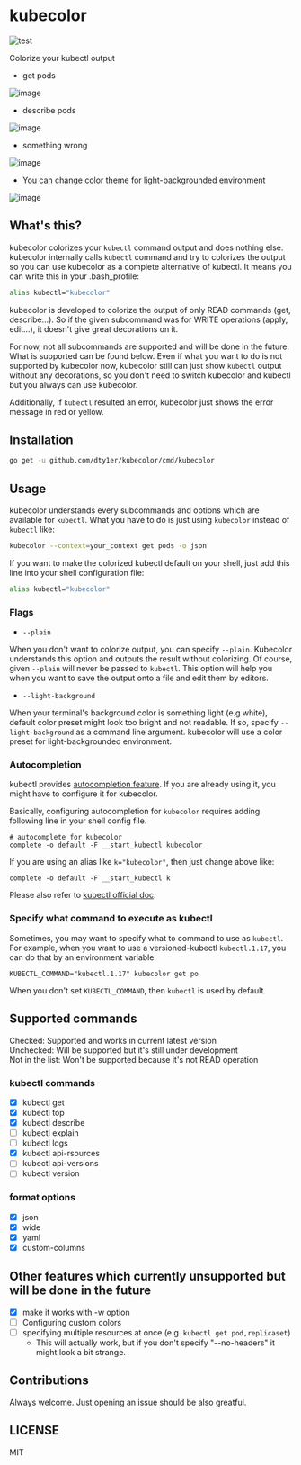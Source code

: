 # kubecolor

![test](https://github.com/dty1er/kubecolor/workflows/test/badge.svg?branch=main)

Colorize your kubectl output

* get pods

![image](https://user-images.githubusercontent.com/60682957/95733375-04929680-0cbd-11eb-82f3-adbcfecf4a3e.png)

* describe pods

![image](https://user-images.githubusercontent.com/60682957/95733389-08beb400-0cbd-11eb-983b-cf5138277fe3.png)

* something wrong

![image](https://user-images.githubusercontent.com/60682957/95733397-0a887780-0cbd-11eb-8875-bb1000e0e597.png)

* You can change color theme for light-backgrounded environment

![image](https://user-images.githubusercontent.com/60682957/95733403-0c523b00-0cbd-11eb-9ff9-abc5469e97ca.png)

## What's this?

kubecolor colorizes your `kubectl` command output and does nothing else.
kubecolor internally calls `kubectl` command and try to colorizes the output so
you can use kubecolor as a complete alternative of kubectl. It means you can write this in your .bash_profile:

```sh
alias kubectl="kubecolor"
```

kubecolor is developed to colorize the output of only READ commands (get, describe...). 
So if the given subcommand was for WRITE operations (apply, edit...), it doesn't give great decorations on it.

For now, not all subcommands are supported and will be done in the future. What is supported can be found below.
Even if what you want to do is not supported by kubecolor now, kubecolor still can just show `kubectl` output without any decorations,
so you don't need to switch kubecolor and kubectl but you always can use kubecolor.

Additionally, if `kubectl` resulted an error, kubecolor just shows the error message in red or yellow.

## Installation

```sh
go get -u github.com/dty1er/kubecolor/cmd/kubecolor
```

## Usage

kubecolor understands every subcommands and options which are available for `kubectl`. What you have to do is just using `kubecolor`
instead of `kubectl` like:

```sh
kubecolor --context=your_context get pods -o json
```

If you want to make the colorized kubectl default on your shell, just add this line into your shell configuration file:

```sh
alias kubectl="kubecolor"
```

### Flags

* `--plain`

When you don't want to colorize output, you can specify `--plain`. Kubecolor understands this option and
outputs the result without colorizing. Of course, given `--plain` will never be passed to `kubectl`.
This option will help you when you want to save the output onto a file and edit them by editors.

* `--light-background`

When your terminal's background color is something light (e.g white), default color preset might look too bright and not readable.
If so, specify `--light-background` as a command line argument. kubecolor will use a color preset for light-backgrounded environment.

### Autocompletion

kubectl provides [autocompletion feature](https://kubernetes.io/docs/tasks/tools/install-kubectl/#enable-kubectl-autocompletion). If you are
already using it, you might have to configure it for kubecolor.

Basically, configuring autocompletion for `kubecolor` requires adding following line in your shell config file.

```shell
# autocomplete for kubecolor
complete -o default -F __start_kubectl kubecolor
```

If you are using an alias like `k="kubecolor"`, then just change above like:

```shell
complete -o default -F __start_kubectl k
```

Please also refer to [kubectl official doc](https://kubernetes.io/docs/reference/kubectl/cheatsheet/#kubectl-autocomplete).

### Specify what command to execute as kubectl

Sometimes, you may want to specify what to command to use as `kubectl`. For example,
when you want to use a versioned-kubectl `kubectl.1.17`, you can do that by an environment variable:

```shell
KUBECTL_COMMAND="kubectl.1.17" kubecolor get po
```

When you don't set `KUBECTL_COMMAND`, then `kubectl` is used by default.

## Supported commands

Checked: Supported and works in current latest version  
Unchecked: Will be supported but it's still under development  
Not in the list: Won't be supported because it's not READ operation

### kubectl commands

- [x] kubectl get
- [x] kubectl top
- [x] kubectl describe
- [ ] kubectl explain
- [ ] kubectl logs
- [x] kubectl api-rsources
- [ ] kubectl api-versions
- [ ] kubectl version

### format options

- [x] json
- [x] wide
- [x] yaml
- [x] custom-columns

## Other features which currently unsupported but will be done in the future

- [x] make it works with -w option
- [ ] Configuring custom colors
- [ ] specifying multiple resources at once (e.g. `kubectl get pod,replicaset`)
  - This will actually work, but if you don't specify "--no-headers" it might look a bit strange.

## Contributions

Always welcome. Just opening an issue should be also greatful.

## LICENSE

MIT
